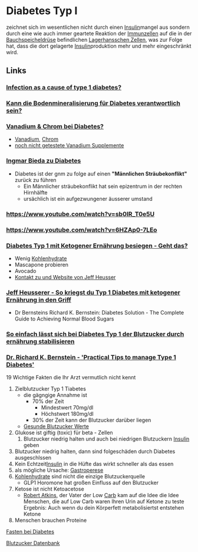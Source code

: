 # Diabetes Typ I
zeichnet sich im wesentlichen nicht durch einen [Insulin](../../Stoffe/Nahrungs_Inhaltsstoffe/Hormone/Insulin.md)mangel aus sondern durch eine wie auch immer geartete Reaktion der [Immunzellen](../../Glossar/Immunzelle.md) auf die in der [Bauchspeicheldrüse](../Verdauungssystem/Bauchspeicheldrüse/Bauchspeicheldrüse.md) befindlichen [Lagerhansschen Zellen](../Verdauungssystem/Bauchspeicheldrüse/Lagerhanssche%20Zellen.md), was zur Folge hat, dass die dort gelagerte [Insulin](../../Stoffe/Nahrungs_Inhaltsstoffe/Hormone/Insulin.md)produktion mehr und mehr eingeschränkt wird.


## Links
### [Infection as a cause of type 1 diabetes?](https://pubmed.ncbi.nlm.nih.gov/22504578/)
### [Kann die Bodenmineralisierung für Diabetes verantwortlich sein?](https://onlinelibrary.wiley.com/doi/10.1111/j.1399-5448.2007.00267.x)
### [Vanadium & Chrom bei Diabetes?](https://www.youtube.com/watch?v=UbDgoH-iyv8)
- [Vanadium](../../../../Stoffe/Datenbank_Elemente_Des_Periodensystems/Vanadium.md), [Chrom](../../../../Stoffe/Datenbank_Elemente_Des_Periodensystems/Chrom.md)
- [noch nicht getestete Vanadium Supplemente](https://de.luckyvitamin.com/p-629848-olympian-labs-vanadyl-sulfate-20-250-capsules)

### [Ingmar Bieda zu Diabetes](https://youtu.be/C_rQWYzAaRk)
- Diabetes ist der gnm zu folge auf einen **"Männlichen Sträubekonflikt"** zurück zu führen
	- Ein Männlicher sträubekonflikt hat sein epizentrum in der rechten Hirnhälfte
	- ursächlich ist ein aufgezwungener äusserer umstand

### https://www.youtube.com/watch?v=sb0IR_T0e5U

### https://www.youtube.com/watch?v=6HZAp0-7LEo


### [Diabetes Typ 1 mit Ketogener Ernährung besiegen - Geht das?](https://www.youtube.com/watch?v=-vrfcTzKjw4)   
- Wenig [Kohlenhydrate](../../../../Stoffe/Nahrungs_Inhaltsstoffe/Kohlenhydrate.md)
- Mascapone probieren
- Avocado
- [Kontakt zu und Website von Jeff Heusser](https://living-keto.at/)

### [Jeff Heusserer - So kriegst du Typ 1 Diabetes mit ketogener Ernährung in den Griff](https://www.youtube.com/watch?v=-ZJylbb_l08) 
- Dr Bernsteins Richard K. Bernstein: Diabetes Solution - The Complete Guide to Achieving Normal Blood Sugars

### [So einfach lässt sich bei Diabetes Typ 1 der Blutzucker durch ernährung stabilisieren](https://www.youtube.com/watch?v=7uPryAnbUQI)

### [Dr. Richard K. Bernstein - 'Practical Tips to manage Type 1 Diabetes'](https://www.youtube.com/watch?v=mkj4UQZGC3I)
19 Wichtige Fakten die Ihr Arzt vermutlich nicht kennt
1. Zielblutzucker Typ 1 Tiabetes
	- die gägngige Annahme ist 
		- 70% der Zeit
			- Mindestwert 70mg/dl
			- Höchstwert 180mg/dl 
		- 30% der Zeit kann der Blutzucker darüber liegen
	- [Gesunde Blutzucker Werte](../../../../Glossar/Blutzucker.md#Durchschnittswerte%20Bei%20Gesunden)
2. Glukose ist giftig (toxic) für beta - Zellen
	1. Blutzucker niedrig halten und auch bei niedrigen Blutzuckern [Insulin](../../../../Stoffe/Nahrungs_Inhaltsstoffe/Hormone/Insulin.md) geben
3. Blutzucker niedrig halten, dann sind folgeschäden durch Diabetes ausgeschlssen
4. Kein Echtzeit[Insulin](../../../../Stoffe/Nahrungs_Inhaltsstoffe/Hormone/Insulin.md) in die Hüfte das wirkt schneller als das essen
5. als mögliche Ursache: [Gastroperese](../../Gastroperese.md)
6. [Kohlenhydrate](../../../../Stoffe/Nahrungs_Inhaltsstoffe/Kohlenhydrate.md) sind nicht die einzige Blutzuckerquelle
	- GLP1 Horomone hat großen Einfluss auf den Blutzucker
7. Ketose ist nicht Ketoacetose
	- [Robert Atkins](../../../../Wichtige%20Persönlichkeiten/Robert%20Atkins.md), der Vater der Low [Carb](../../../../Stoffe/Nahrungs_Inhaltsstoffe/Kohlenhydrate.md) kam auf die Idee die Idee Menschen, die auf Low Carb waren Ihren Urin auf Ketone zu teste
	Ergebnis: Auch wenn du dein Körperfett metabolisiertst entstehen Ketone
8. Menschen brauchen Proteine

[Fasten bei Diabetes](../../../../Glossar/Fasten.md#Fasten%20bei%20Diabetes)

[Blutzucker Datenbank](../../../../Tipps%20für%20den%20Alltag/Nützliche%20Dateien.md#Blutzucker%20Datenbank)
